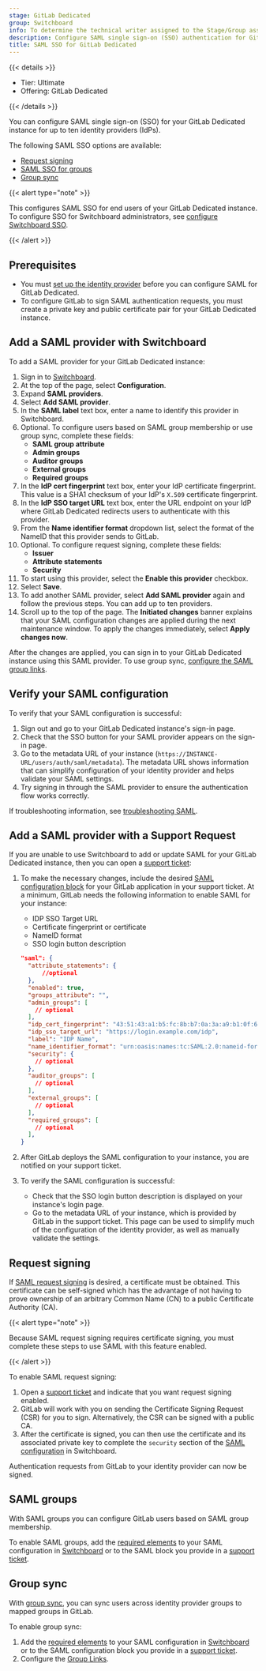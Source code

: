```yaml
---
stage: GitLab Dedicated
group: Switchboard
info: To determine the technical writer assigned to the Stage/Group associated with this page, see https://handbook.gitlab.com/handbook/product/ux/technical-writing/#assignments
description: Configure SAML single sign-on (SSO) authentication for GitLab Dedicated.
title: SAML SSO for GitLab Dedicated
---
```


{{< details >}}

- Tier: Ultimate
- Offering: GitLab Dedicated

{{< /details >}}

You can configure SAML single sign-on (SSO) for your GitLab Dedicated instance for up to ten identity providers (IdPs).

The following SAML SSO options are available:

- [Request signing](#request-signing)
- [SAML SSO for groups](#saml-groups)
- [Group sync](#group-sync)

{{< alert type="note" >}}

This configures SAML SSO for end users of your GitLab Dedicated instance.
To configure SSO for Switchboard administrators, see [configure Switchboard SSO](_index.md#configure-switchboard-sso).

{{< /alert >}}

## Prerequisites

- You must [set up the identity provider](../../../../integration/saml.md#set-up-identity-providers) before you can configure SAML for GitLab Dedicated.
- To configure GitLab to sign SAML authentication requests, you must create a private key and public certificate pair for your GitLab Dedicated instance.

## Add a SAML provider with Switchboard

To add a SAML provider for your GitLab Dedicated instance:

1. Sign in to [Switchboard](https://console.gitlab-dedicated.com/).
1. At the top of the page, select **Configuration**.
1. Expand **SAML providers**.
1. Select **Add SAML provider**.
1. In the **SAML label** text box, enter a name to identify this provider in Switchboard.
1. Optional. To configure users based on SAML group membership or use group sync, complete these fields:
   - **SAML group attribute**
   - **Admin groups**
   - **Auditor groups**
   - **External groups**
   - **Required groups**
1. In the **IdP cert fingerprint** text box, enter your IdP certificate fingerprint. This value is a SHA1 checksum of your IdP's `X.509` certificate fingerprint.
1. In the **IdP SSO target URL** text box, enter the URL endpoint on your IdP where GitLab Dedicated redirects users to authenticate with this provider.
1. From the **Name identifier format** dropdown list, select the format of the NameID that this provider sends to GitLab.
1. Optional. To configure request signing, complete these fields:
   - **Issuer**
   - **Attribute statements**
   - **Security**
1. To start using this provider, select the **Enable this provider** checkbox.
1. Select **Save**.
1. To add another SAML provider, select **Add SAML provider** again and follow the previous steps. You can add up to ten providers.
1. Scroll up to the top of the page. The **Initiated changes** banner explains that your SAML configuration changes are applied during the next maintenance window. To apply the changes immediately, select **Apply changes now**.

After the changes are applied, you can sign in to your GitLab Dedicated instance using this SAML provider.
To use group sync, [configure the SAML group links](../../../../user/group/saml_sso/group_sync.md#configure-saml-group-links).

## Verify your SAML configuration

To verify that your SAML configuration is successful:

1. Sign out and go to your GitLab Dedicated instance's sign-in page.
1. Check that the SSO button for your SAML provider appears on the sign-in page.
1. Go to the metadata URL of your instance (`https://INSTANCE-URL/users/auth/saml/metadata`).
   The metadata URL shows information that can simplify configuration of your identity provider
   and helps validate your SAML settings.
1. Try signing in through the SAML provider to ensure the authentication flow works correctly.

If troubleshooting information, see [troubleshooting SAML](../../../../user/group/saml_sso/troubleshooting.md).

## Add a SAML provider with a Support Request

If you are unable to use Switchboard to add or update SAML for your GitLab Dedicated instance, then you can open a [support ticket](https://support.gitlab.com/hc/en-us/requests/new?ticket_form_id=4414917877650):

1. To make the necessary changes, include the desired [SAML configuration block](../../../../integration/saml.md#configure-saml-support-in-gitlab) for your GitLab application in your support ticket. At a minimum, GitLab needs the following information to enable SAML for your instance:
   - IDP SSO Target URL
   - Certificate fingerprint or certificate
   - NameID format
   - SSO login button description

   ```json
   "saml": {
     "attribute_statements": {
         //optional
     },
     "enabled": true,
     "groups_attribute": "",
     "admin_groups": [
       // optional
     ],
     "idp_cert_fingerprint": "43:51:43:a1:b5:fc:8b:b7:0a:3a:a9:b1:0f:66:73:a8",
     "idp_sso_target_url": "https://login.example.com/idp",
     "label": "IDP Name",
     "name_identifier_format": "urn:oasis:names:tc:SAML:2.0:nameid-format:persistent",
     "security": {
       // optional
     },
     "auditor_groups": [
       // optional
     ],
     "external_groups": [
       // optional
     ],
     "required_groups": [
       // optional
     ],
   }
   ```

1. After GitLab deploys the SAML configuration to your instance, you are notified on your support ticket.
1. To verify the SAML configuration is successful:
   - Check that the SSO login button description is displayed on your instance's login page.
   - Go to the metadata URL of your instance, which is provided by GitLab in the support ticket. This page can be used to simplify much of the configuration of the identity provider, as well as manually validate the settings.

## Request signing

If [SAML request signing](../../../../integration/saml.md#sign-saml-authentication-requests-optional) is desired, a certificate must be obtained. This certificate can be self-signed which has the advantage of not having to prove ownership of an arbitrary Common Name (CN) to a public Certificate Authority (CA).

{{< alert type="note" >}}

Because SAML request signing requires certificate signing, you must complete these steps to use SAML with this feature enabled.

{{< /alert >}}

To enable SAML request signing:

1. Open a [support ticket](https://support.gitlab.com/hc/en-us/requests/new?ticket_form_id=4414917877650) and indicate that you want request signing enabled.
1. GitLab will work with you on sending the Certificate Signing Request (CSR) for you to sign. Alternatively, the CSR can be signed with a public CA.
1. After the certificate is signed, you can then use the certificate and its associated private key to complete the `security` section of the [SAML configuration](#add-a-saml-provider-with-switchboard) in Switchboard.

Authentication requests from GitLab to your identity provider can now be signed.

## SAML groups

With SAML groups you can configure GitLab users based on SAML group membership.

To enable SAML groups, add the [required elements](../../../../integration/saml.md#configure-users-based-on-saml-group-membership) to your SAML configuration in [Switchboard](#add-a-saml-provider-with-switchboard) or to the SAML block you provide in a [support ticket](https://support.gitlab.com/hc/en-us/requests/new?ticket_form_id=4414917877650).

## Group sync

With [group sync](../../../../user/group/saml_sso/group_sync.md), you can sync users across identity provider groups to mapped groups in GitLab.

To enable group sync:

1. Add the [required elements](../../../../user/group/saml_sso/group_sync.md#configure-saml-group-sync) to your SAML configuration in [Switchboard](#add-a-saml-provider-with-switchboard) or to the SAML configuration block you provide in a [support ticket](https://support.gitlab.com/hc/en-us/requests/new?ticket_form_id=4414917877650).
1. Configure the [Group Links](../../../../user/group/saml_sso/group_sync.md#configure-saml-group-links).
